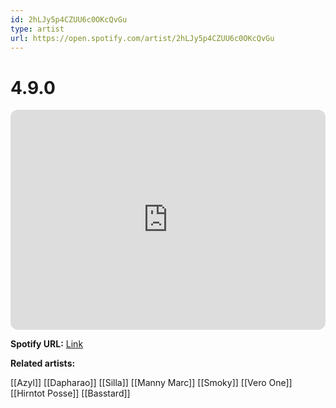 ```yaml
---
id: 2hLJy5p4CZUU6c0OKcQvGu
type: artist
url: https://open.spotify.com/artist/2hLJy5p4CZUU6c0OKcQvGu
---
```

# 4.9.0

<iframe style="border-radius:12px" src="https://open.spotify.com/embed/artist/2hLJy5p4CZUU6c0OKcQvGu" width="100%" height="352" frameBorder="0" allowfullscreen="" allow="autoplay; clipboard-write; encrypted-media; fullscreen; picture-in-picture" loading="lazy"></iframe>

**Spotify URL:** [Link](https://open.spotify.com/artist/2hLJy5p4CZUU6c0OKcQvGu)

**Related artists:**

[[Azyl]]
[[Dapharao]]
[[Silla]]
[[Manny Marc]]
[[Smoky]]
[[Vero One]]
[[Hirntot Posse]]
[[Basstard]]
